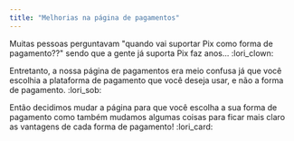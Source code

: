 ```yaml
---
title: "Melhorias na página de pagamentos"
---
```

<div style="text-align: center;">
<img-resources src="/v3/assets/posts/2022-04-04-payment-changes/new-perfectpayments.png" sizes="50vw"></img-resources>
</div>

Muitas pessoas perguntavam "quando vai suportar Pix como forma de pagamento??" sendo que a gente já suporta Pix faz anos... :lori_clown:

Entretanto, a nossa página de pagamentos era meio confusa já que você escolhia a plataforma de pagamento que você deseja usar, e não a forma de pagamento. :lori_sob:

Então decidimos mudar a página para que você escolha a sua forma de pagamento como também mudamos algumas coisas para ficar mais claro as vantagens de cada forma de pagamento! :lori_card: